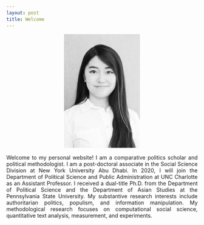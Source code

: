 ```yaml
---
layout: post
title: Welcome
---
```


<center>
<img src="/images/yaoyaos.jpg">
</center>

<p align='justify'>
Welcome to my personal website! I am a comparative politics scholar and political methodologist. I am a post-doctoral associate in the Social Science Division at New York University Abu Dhabi. In 2020, I will join the Department of Political Science and Public Administration at UNC Charlotte as an Assistant Professor. I received a dual-title Ph.D. from the Department of Political Science and the Department of Asian Studies at the Pennsylvania State University.  My substantive research interests include authoritarian politics, populism, and information manipulation. My methodological research focuses on computational social science, quantitative text analysis, measurement, and experiments. 
</p>
